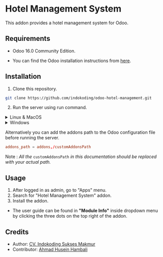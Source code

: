 # Hotel Management System

This addon provides a hotel management system for Odoo.

## Requirements

- Odoo 16.0 Community Edition. 
* You can find the Odoo installation instructions from [here](https://www.odoo.com/documentation/16.0/administration/install/source.html).

## Installation

1. Clone this repository.
```bash
git clone https://github.com/indokoding/odoo-hotel-management.git
```

2. Run the server using run command.
<details>
    <summary>Linux & MacOS</summary>

        cd /CommunityPath
        python3 odoo-bin --addons-path=addons,/customAddonsPath -d mydb
</details>
<details>
    <summary>Windows</summary>
    
        cd CommunityPath/
        python odoo-bin -r dbuser -w dbpassword --addons-path=addons,customAddonsPath -d mydb
</details>

Alternatively you can add the addons path to the Odoo configuration file before running the server.
```conf
addons_path = addons,/customAddonsPath
```
Note : _All the_ `customAddonsPath` _in this documentation should be replaced with your actual path._

## Usage

1. After logged in as admin, go to "Apps" menu.
2. Search for "Hotel Management System" addon.
3. Install the addon.
* The user guide can be found in **"Module Info"** inside dropdown menu by clicking the three dots on the top right of the addon.

## Credits

- Author: [CV. Indokoding Sukses Makmur](https://indokoding.com)
- Contributor: [Ahmad Husein Hambali](https://github.com/ucencode)
